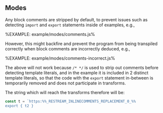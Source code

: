 
## Modes

Any block comments are stripped by default, to prevent issues such as detecting `import` and `export` statements inside of examples, e.g.,

%EXAMPLE: example/modes/comments.js%

However, this might backfire and prevent the program from being transpiled correctly when block comments are incorrectly deduced, e.g.,

%EXAMPLE: example/modes/comments-incorrect.js%

The above will not work because `/* */` is used to strip out comments before detecting template literals, and in the example it is included in 2 distinct template literals, so that the code with the `export` statement in-between is temporarily removed and does not participate in transforms.

The string which will reach the transforms therefore will be:

```js
const t = `https:%%_RESTREAM_INLINECOMMENTS_REPLACEMENT_0_%%
export { t2 }
```
